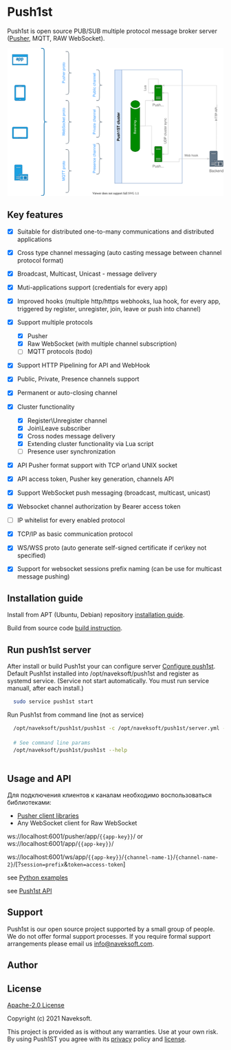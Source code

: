 # Push1st
Push1st is open source PUB/SUB multiple protocol message broker server ([Pusher](https://pusher.com/), MQTT, RAW WebSocket). 

<p align="center">
<img src="readme/Push1ST.svg"/>
</p>

## Key features
 - [x] Suitable for distributed one-to-many communications and distributed applications
 - [x] Cross type channel messaging (auto casting message between channel protocol format)
 - [x] Broadcast, Multicast, Unicast - message delivery 
 - [x] Muti-applications support (credentials for every app)
 - [x] Improved hooks  (multiple http/https webhooks, lua hook, for every app, triggered by register, unregister, join, leave or push into channel)
 - [x] Support multiple protocols 
   - [x] Pusher
   - [x] Raw WebSocket (with multiple channel subscription)
   - [ ] MQTT protocols (todo)
 - [x] Support HTTP Pipelining for API and WebHook
 - [x] Public, Private, Presence channels support
 - [x] Permanent or auto-closing channel 
 - [x] Cluster functionality
   - [x] Register\Unregister channel
   - [x] Join\Leave subscriber
   - [x] Cross nodes message delivery
   - [x] Extending cluster functionality via Lua script
   - [ ] Presence user synchronization
 - [x] API Pusher format support with TCP or\and UNIX socket
 - [x] API access token, Pusher key generation, channels API
 - [x] Support WebSocket push messaging (broadcast, multicast, unicast)
 - [x] Websocket channel authorization by Bearer access token
 - [ ] IP whitelist for every enabled protocol
 - [x] TCP/IP as basic communication protocol
 - [x] WS/WSS proto (auto generate self-signed certificate if cer\key not specified)
 - [x] Support for websocket sessions prefix naming (can be use for multicast message pushing)


## Installation guide

Install from APT (Ubuntu, Debian) repository [installation guide](/readme/installation.md).

Build from source code [build instruction](/readme/build.md).

## Run push1st server

After install or build Push1st your can configure server [Configure push1st](/readme/configure.md). Default Push1st installed into /opt/naveksoft/push1st and register as systemd service. (Service not start automatically. You must run service manuall, after each install.)


```bash
  sudo service push1st start
```
 
 Run Push1st from command line (not as service)

```bash
  /opt/naveksoft/push1st/push1st -c /opt/naveksoft/push1st/server.yml -V4
  
  # See command line params
  /opt/naveksoft/push1st/push1st --help
  
```

## Usage and API 

Для подключения клиентов к каналам необходимо воспользоваться библиотеками:
- [Pusher client libraries](https://pusher.com/docs/channels/channels_libraries/libraries/)
- Any WebSocket client for Raw WebSocket

ws://localhost:6001/pusher/app/`{{app-key}}`/ or ws://localhost:6001/app/`{{app-key}}`/ 

ws://localhost:6001/ws/app/`{{app-key}}`/`{channel-name-1}`/`{channel-name-2}`/[?`session=prefix`&`token=access-token`]

see [Python examples](/readme/example.md)

see [Push1st API](/readme/api.md)

## Support
 Push1st is our open source project supported by a small group of people. We do not offer formal support processes. If you require formal support arrangements please email us [info@naveksoft.com](mailto:info@naveksoft.com?subject=Push1ST,GITHUB).

## Author 

## License
 [Apache-2.0 License](/LICENSE)

Copyright (c) 2021 Naveksoft.

This project is provided as is without any warranties. Use at your own risk.<br/>
By using Push1ST you agree with its [privacy](PRIVACY.md) policy and [license](LICENSE.md).
